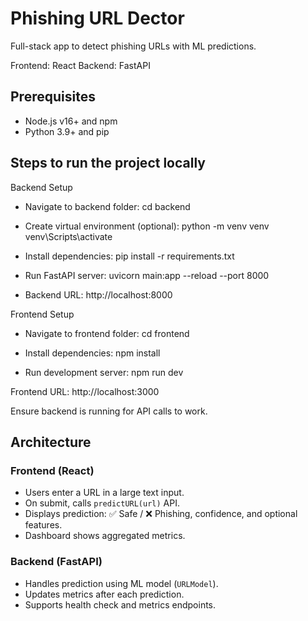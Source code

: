 # Phishing URL Dector

Full-stack app to detect phishing URLs with ML predictions.

Frontend: React
Backend: FastAPI


## Prerequisites
- Node.js v16+ and npm
- Python 3.9+ and pip

## Steps to run the project locally

Backend Setup

- Navigate to backend folder:
  cd backend

- Create virtual environment (optional):
  python -m venv venv
  venv\Scripts\activate      

- Install dependencies:
  pip install -r requirements.txt

- Run FastAPI server:
  uvicorn main:app --reload --port 8000

- Backend URL: http://localhost:8000


Frontend Setup

- Navigate to frontend folder:
  cd frontend

- Install dependencies:
  npm install

- Run development server:
  npm run dev

Frontend URL: http://localhost:3000

Ensure backend is running for API calls to work.


## Architecture

### Frontend (React)
- Users enter a URL in a large text input.
- On submit, calls `predictURL(url)` API.
- Displays prediction: ✅ Safe / ❌ Phishing, confidence, and optional features.
- Dashboard shows aggregated metrics.

### Backend (FastAPI)
- Handles prediction using ML model (`URLModel`).
- Updates metrics after each prediction.
- Supports health check and metrics endpoints.

